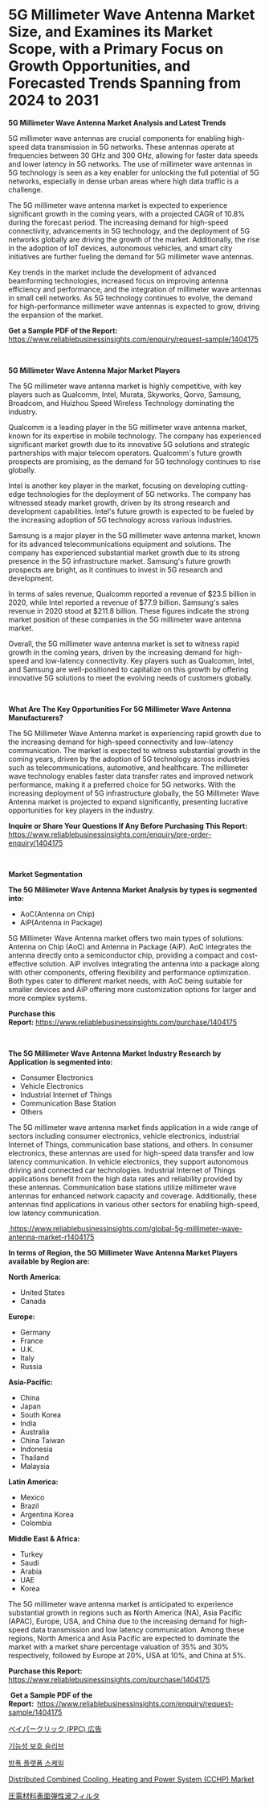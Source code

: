 <p><h1>5G Millimeter Wave Antenna Market Size, and Examines its Market Scope, with a Primary Focus on Growth Opportunities, and Forecasted Trends Spanning from 2024 to 2031</h1></p><p><strong>5G Millimeter Wave Antenna Market Analysis and Latest Trends</strong></p>
<p><p>5G millimeter wave antennas are crucial components for enabling high-speed data transmission in 5G networks. These antennas operate at frequencies between 30 GHz and 300 GHz, allowing for faster data speeds and lower latency in 5G networks. The use of millimeter wave antennas in 5G technology is seen as a key enabler for unlocking the full potential of 5G networks, especially in dense urban areas where high data traffic is a challenge.</p><p>The 5G millimeter wave antenna market is expected to experience significant growth in the coming years, with a projected CAGR of 10.8% during the forecast period. The increasing demand for high-speed connectivity, advancements in 5G technology, and the deployment of 5G networks globally are driving the growth of the market. Additionally, the rise in the adoption of IoT devices, autonomous vehicles, and smart city initiatives are further fueling the demand for 5G millimeter wave antennas.</p><p>Key trends in the market include the development of advanced beamforming technologies, increased focus on improving antenna efficiency and performance, and the integration of millimeter wave antennas in small cell networks. As 5G technology continues to evolve, the demand for high-performance millimeter wave antennas is expected to grow, driving the expansion of the market.</p></p>
<p><strong>Get a Sample PDF of the Report:&nbsp;</strong> <a href="https://www.reliablebusinessinsights.com/enquiry/request-sample/1404175">https://www.reliablebusinessinsights.com/enquiry/request-sample/1404175</a></p>
<p>&nbsp;</p>
<p><strong>5G Millimeter Wave Antenna Major Market Players</strong></p>
<p><p>The 5G millimeter wave antenna market is highly competitive, with key players such as Qualcomm, Intel, Murata, Skyworks, Qorvo, Samsung, Broadcom, and Huizhou Speed Wireless Technology dominating the industry. </p><p>Qualcomm is a leading player in the 5G millimeter wave antenna market, known for its expertise in mobile technology. The company has experienced significant market growth due to its innovative 5G solutions and strategic partnerships with major telecom operators. Qualcomm's future growth prospects are promising, as the demand for 5G technology continues to rise globally.</p><p>Intel is another key player in the market, focusing on developing cutting-edge technologies for the deployment of 5G networks. The company has witnessed steady market growth, driven by its strong research and development capabilities. Intel's future growth is expected to be fueled by the increasing adoption of 5G technology across various industries.</p><p>Samsung is a major player in the 5G millimeter wave antenna market, known for its advanced telecommunications equipment and solutions. The company has experienced substantial market growth due to its strong presence in the 5G infrastructure market. Samsung's future growth prospects are bright, as it continues to invest in 5G research and development.</p><p>In terms of sales revenue, Qualcomm reported a revenue of $23.5 billion in 2020, while Intel reported a revenue of $77.9 billion. Samsung's sales revenue in 2020 stood at $211.8 billion. These figures indicate the strong market position of these companies in the 5G millimeter wave antenna market. </p><p>Overall, the 5G millimeter wave antenna market is set to witness rapid growth in the coming years, driven by the increasing demand for high-speed and low-latency connectivity. Key players such as Qualcomm, Intel, and Samsung are well-positioned to capitalize on this growth by offering innovative 5G solutions to meet the evolving needs of customers globally.</p></p>
<p>&nbsp;</p>
<p><strong>What Are The Key Opportunities For 5G Millimeter Wave Antenna Manufacturers?</strong></p>
<p><p>The 5G Millimeter Wave Antenna market is experiencing rapid growth due to the increasing demand for high-speed connectivity and low-latency communication. The market is expected to witness substantial growth in the coming years, driven by the adoption of 5G technology across industries such as telecommunications, automotive, and healthcare. The millimeter wave technology enables faster data transfer rates and improved network performance, making it a preferred choice for 5G networks. With the increasing deployment of 5G infrastructure globally, the 5G Millimeter Wave Antenna market is projected to expand significantly, presenting lucrative opportunities for key players in the industry.</p></p>
<p><strong>Inquire or Share Your Questions If Any Before Purchasing This Report:</strong> <a href="https://www.reliablebusinessinsights.com/enquiry/pre-order-enquiry/1404175">https://www.reliablebusinessinsights.com/enquiry/pre-order-enquiry/1404175</a></p>
<p>&nbsp;</p>
<p><strong>Market Segmentation</strong></p>
<p><strong>The 5G Millimeter Wave Antenna Market Analysis by types is segmented into:</strong></p>
<p><ul><li>AoC(Antenna on Chip)</li><li>AiP(Antenna in Package)</li></ul></p>
<p><p>5G Millimeter Wave Antenna market offers two main types of solutions: Antenna on Chip (AoC) and Antenna in Package (AiP). AoC integrates the antenna directly onto a semiconductor chip, providing a compact and cost-effective solution. AiP involves integrating the antenna into a package along with other components, offering flexibility and performance optimization. Both types cater to different market needs, with AoC being suitable for smaller devices and AiP offering more customization options for larger and more complex systems.</p></p>
<p><strong>Purchase this Report:&nbsp;</strong><a href="https://www.reliablebusinessinsights.com/purchase/1404175">https://www.reliablebusinessinsights.com/purchase/1404175</a></p>
<p>&nbsp;</p>
<p><strong>The 5G Millimeter Wave Antenna Market Industry Research by Application is segmented into:</strong></p>
<p><ul><li>Consumer Electronics</li><li>Vehicle Electronics</li><li>Industrial Internet of Things</li><li>Communication Base Station</li><li>Others</li></ul></p>
<p><p>The 5G millimeter wave antenna market finds application in a wide range of sectors including consumer electronics, vehicle electronics, industrial Internet of Things, communication base stations, and others. In consumer electronics, these antennas are used for high-speed data transfer and low latency communication. In vehicle electronics, they support autonomous driving and connected car technologies. Industrial Internet of Things applications benefit from the high data rates and reliability provided by these antennas. Communication base stations utilize millimeter wave antennas for enhanced network capacity and coverage. Additionally, these antennas find applications in various other sectors for enabling high-speed, low latency communication.</p></p>
<p><a href="https://www.reliablebusinessinsights.com/global-5g-millimeter-wave-antenna-market-r1404175">&nbsp;https://www.reliablebusinessinsights.com/global-5g-millimeter-wave-antenna-market-r1404175</a></p>
<p><strong>In terms of Region, the 5G Millimeter Wave Antenna Market Players available by Region are:</strong></p>
<p>
    <p> <strong> North America: </strong>
        <ul>
            <li>United States</li>
            <li>Canada</li>
        </ul>
        </p> 
    <p> <strong> Europe: </strong>
        <ul>
            <li>Germany</li>
            <li>France</li>
            <li>U.K.</li>
            <li>Italy</li>
            <li>Russia</li>
        </ul>
        </p> 
    <p> <strong> Asia-Pacific: </strong>
        <ul>
            <li>China</li>
            <li>Japan</li>
            <li>South Korea</li>
            <li>India</li>
            <li>Australia</li>
            <li>China Taiwan</li>
            <li>Indonesia</li>
            <li>Thailand</li>
            <li>Malaysia</li>
        </ul>
        </p> 
    <p> <strong> Latin America: </strong>
        <ul>
            <li>Mexico</li>
            <li>Brazil</li>
            <li>Argentina Korea</li>
            <li>Colombia</li>
        </ul>
        </p> 
    <p> <strong> Middle East & Africa: </strong>
        <ul>
            <li>Turkey</li>
            <li>Saudi</li>
            <li>Arabia</li>
            <li>UAE</li>
            <li>Korea</li>
        </ul>
    </p>
    </p>
<p><p>The 5G millimeter wave antenna market is anticipated to experience substantial growth in regions such as North America (NA), Asia Pacific (APAC), Europe, USA, and China due to the increasing demand for high-speed data transmission and low latency communication. Among these regions, North America and Asia Pacific are expected to dominate the market with a market share percentage valuation of 35% and 30% respectively, followed by Europe at 20%, USA at 10%, and China at 5%.</p></p>
<p><strong>Purchase this Report: </strong><a href="https://www.reliablebusinessinsights.com/purchase/1404175">https://www.reliablebusinessinsights.com/purchase/1404175</a></p>
<p>&nbsp;<strong>Get a Sample PDF of the Report:&nbsp;&nbsp;</strong><a href="https://www.reliablebusinessinsights.com/enquiry/request-sample/1404175">https://www.reliablebusinessinsights.com/enquiry/request-sample/1404175</a></p>
<p><strong></strong></p>
<p><p><a href="https://github.com/MacyOrn/Market-Research-Report-List-1/blob/main/1099171114602.md">ペイパークリック (PPC) 広告</a></p><p><a href="https://github.com/CarmellaLang1/Market-Research-Report-List-1/blob/main/3247904111176.md">기능성 보호 슬리브</a></p><p><a href="https://github.com/RonSpencer61/Market-Research-Report-List-1/blob/main/6066106111175.md">방폭 플랫폼 스케일</a></p><p><a href="https://github.com/marloy8/Market-Research-Report-List-4/blob/main/distributed-combined-cooling-heating-and-power-system-cchp-market.md">Distributed Combined Cooling, Heating and Power System (CCHP) Market</a></p><p><a href="https://medium.com/@bl2501989/%E5%9C%A7%E9%9B%BB%E6%9D%90%E6%96%99%E8%A1%A8%E9%9D%A2%E5%BC%BE%E6%80%A7%E6%B3%A2%E3%83%95%E3%82%A3%E3%83%AB%E3%82%BF%E3%83%BC%E5%B8%82%E5%A0%B4%E5%B1%95%E6%9C%9B-%E6%A5%AD%E7%95%8C%E6%A6%82%E8%A6%81%E3%81%A8%E4%BA%88%E6%B8%AC-2024%E5%B9%B4%E3%81%8B%E3%82%892031%E5%B9%B4-3b920c99bc03">圧電材料表面弾性波フィルタ</a></p></p>